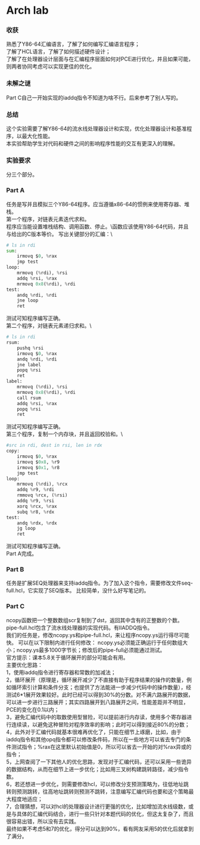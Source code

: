# Arch lab
### 收获
熟悉了Y86-64汇编语言，了解了如何编写汇编语言程序；\
了解了HCL语言，了解了如何描述硬件设计；\
了解了在处理器设计层面与在汇编程序层面如何对PCE进行优化，并且如果可能，则两者协同考虑可以实现更佳的优化。
### 未解之谜
Part C自己一开始实现的iaddq指令不知道为啥不行。后来参考了别人写的。
### 总结
这个实验需要了解Y86-64的流水线处理器设计和实现，优化处理器设计和基准程序，以最大化性能。\
本实验帮助学生对代码和硬件之间的影响程序性能的交互有更深入的理解。
### 实验要求
分三个部分。
### Part A
任务是写并且模拟三个Y86-64程序。应当遵循x86-64的惯例来使用寄存器、堆栈。
\
第一个程序，对链表元素迭代求和。\
程序应当能设置堆栈结构、调用函数、停止。\函数应该使用Y86-64代码，并且与给出的C版本等价。
写出关键部分的汇编：\
```python
# ls in rdi
sum:
    irmovq $0, %rax
    jmp test
loop:
    mrmovq (%rdi), %rsi
    addq %rsi, %rax
    mrmovq 0x8(%rdi), %rdi
test:
    andq %rdi, %rdi
    jne loop
    ret
```
测试可知程序编写正确。\
第二个程序，对链表元素递归求和。\
```python
# ls in rdi
rsum:
    pushq %rsi
    irmovq $0, %rax
    andq %rdi, %rdi
    jne label
    popq %rsi
    ret
label:
    mrmovq (%rdi), %rsi
    mrmovq 0x8(%rdi), %rdi 
    call rsum
    addq %rsi, %rax
    popq %rsi
    ret
```
测试可知程序编写正确。\
第三个程序，复制一个内存块，并且返回校验和。\
```python
#src in rdi, dest in rsi, len in rdx
copy:
    irmovq $0, %rax
    irmovq $0x8, %r9
    irmovq $0x1, %r8
    jmp test
loop:
    mrmovq (%rdi), %rcx
    addq %r9, %rdi
    rmmovq %rcx, (%rsi)
    addq %r9, %rsi
    xorq %rcx, %rax
    subq %r8, %rdx
test:
    andq %rdx, %rdx
    jg loop
    ret
```
测试可知程序编写正确。\
Part A完成。
### Part B
任务是扩展SEQ处理器来支持iaddq指令。为了加入这个指令，需要修改文件seq-full.hcl，它实现了SEQ版本。
比较简单，没什么好写笔记的。
### Part C
ncopy函数把一个整数数组scr复制到了dst，返回其中含有的正整数的个数。pipe-full.hcl包含了流水线处理器的实现代码。有IIADDQ指令。\
我们的任务是，修改ncopy.ys和pipe-full.hcl，来让程序ncopy.ys运行得尽可能快。
可以在以下限制内进行任何修改：
ncopy.ys必须能正确运行于任何数组大小；ncopy.ys最多1000字节长；修改后的pipe-full必须能通过测试。\
官方提示：课本5.8关于循环展开的部分可能会有用。\
主要优化思路：\
1，使用iaddq指令进行寄存器和常数的加减法；\
2，循环展开（原理是，循环展开减少了不直接有助于程序结果的操作的数量，例如循环索引计算和条件分支；也提供了方法能进一步减少代码中的操作数量），经测试6*1展开效果较好。此时已经可以得到30%的分数。对不满六路展开的数据，可以进一步进行三路展开；其实四路展开到八路展开之间，性能差距并不明显，PCE的变化在0.1以内；\
3，避免汇编代码中的取数使用型冒险，可以提前进行内存读，使用多个寄存器进行连续读，以避免这种冒险对程序效率的影响；此时可以得到接近80%的分数；\
4，此外对于汇编代码就基本很难再优化了，只能在细节上琢磨，比如，由于iaddq指令和其他opq指令都可以修改条件码，所以在一些地方可以省去专门的条件测试指令；%rax在这里默认初始值是0，所以可以省去一开始的对%rax异或的指令；\
5，上网查阅了一下其他人的优化思路，发现对于汇编代码，还可以采用一些诡异的数据结构，从而在细节上进一步优化；比如用三叉树构建跳转路径，减少指令数。\
6，若还想进一步优化，则需要修改hcl，可以修改分支预测策略为，往低地址跳转则预测跳转，往高地址跳转则预测不跳转，注意编写汇编代码也要和这个策略最大程度地适应；\
7，合理猜想，可以对hcl的处理器设计进行更强的优化，比如增加流水线级数，或是与具体的汇编代码结合，进行一些只针对本题代码的优化，但这太复杂了，而且很容易出错，所以没有去实践。\
最终如果不考虑5和7的优化，得分可以达到90%，看有网友采用5的优化后就拿到了满分。
